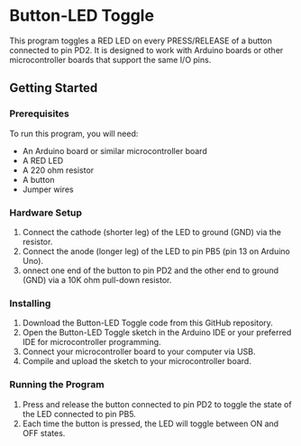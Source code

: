 # Button-LED Toggle
This program toggles a RED LED on every PRESS/RELEASE of a button connected to pin PD2. It is designed to work with Arduino boards or other microcontroller boards that support the same I/O pins.

## Getting Started
### Prerequisites
To run this program, you will need:

* An Arduino board or similar microcontroller board
* A RED LED
* A 220 ohm resistor
* A button
* Jumper wires
### Hardware Setup
1. Connect the cathode (shorter leg) of the LED to ground (GND) via the resistor.
2. Connect the anode (longer leg) of the LED to pin PB5 (pin 13 on Arduino Uno).
3. onnect one end of the button to pin PD2 and the other end to ground (GND) via a 10K ohm pull-down resistor.
### Installing
1. Download the Button-LED Toggle code from this GitHub repository.
2. Open the Button-LED Toggle sketch in the Arduino IDE or your preferred IDE for microcontroller programming.
3. Connect your microcontroller board to your computer via USB.
4. Compile and upload the sketch to your microcontroller board.
### Running the Program
1. Press and release the button connected to pin PD2 to toggle the state of the LED connected to pin PB5.
2. Each time the button is pressed, the LED will toggle between ON and OFF states.
